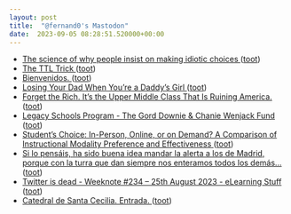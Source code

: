 ```yaml
---
layout: post
title:  "@fernand0's Mastodon"
date:  2023-09-05 08:28:51.520000+00:00
---
```

*  [The science of why people insist on making idiotic choices ](https://qz.com/704412/the-science-of-why-people-insist-on-making-idiotic-choice) ([toot](https://mastodon.social/@fernand0/111011596305643773))
*  [The TTL Trick  ](https://medium.com/@pjperez/the-ttl-trick-c78f1279817d) ([toot](https://mastodon.social/@fernand0/111011286091472406))
*  [Bienvenidos. ](https://avecesunafoto.wordpress.com/2023/09/04/bienvenidos) ([toot](https://mastodon.social/@fernand0/111008099793710729))
*  [Losing Your Dad When You’re a Daddy’s Girl  ](https://byrslf.co/losing-your-dad-when-you-re-a-daddy-s-girl-47ffaa64821d) ([toot](https://mastodon.social/@fernand0/111008015947136365))
*  [Forget the Rich. It’s the Upper Middle Class That Is Ruining America. ](https://slate.com/news-and-politics/2015/01/the-upper-middle-class-is-ruining-all-that-is-great-about-america.htm) ([toot](https://mastodon.social/@fernand0/111007889077599316))
*  [Legacy Schools Program - The Gord Downie & Chanie Wenjack Fund ](https://downiewenjack.ca/our-work/legacy-schools-programs) ([toot](https://mastodon.social/@fernand0/111007663969996789))
*  [Student’s Choice: In-Person, Online, or on Demand? A Comparison of Instructional Modality Preference and Effectiveness ](https://www.mdpi.com/2227-7102/13/9/87) ([toot](https://mastodon.social/@fernand0/111007336966107411))
*  [Si lo pensáis, ha sido buena idea mandar la alerta a los de Madrid, porque con la turra que dan siempre nos enteramos todos los demás... ](https://mastodon.social/@fernand0/111007003788338067) ([toot](https://mastodon.social/@fernand0/111007003788338067))
*  [Twitter is dead - Weeknote #234 – 25th August 2023 - eLearning Stuff ](https://elearningstuff.net/2023/08/25/twitter-is-dead-weeknote-234-25th-august-2023) ([toot](https://mastodon.social/@fernand0/111006675045644248))
*  [Catedral de Santa Cecilia. Entrada. ](https://www.flickr.com/photos/fernand0/53159034968) ([toot](https://mastodon.social/@fernand0/111006414181606915))
